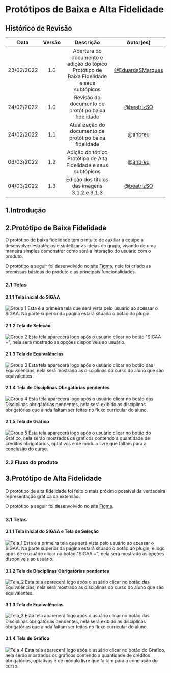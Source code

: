 # Protótipos de Baixa e Alta Fidelidade

## Histórico de Revisão

|Data|Versão|Descrição|Autor(es)|
|:--:|:--:|:--:|:--:|
|23/02/2022|1.0|Abertura do documento e adição do tópico Protótipo de Baixa Fidelidade e seus subtópicos|[@EduardaSMarques](https://github.com/EduardaSMarques)|
|24/02/2022|1.0|Revisão do documento de protótipo baixa fidelidade|[@beatrizSO](https://github.com/beatrizSO)|
|24/02/2022|1.1|Atualização do documento de protótipo baixa fidelidade|[@ahbreu](https://github.com/ahbreu)|
|03/03/2022|1.2|Adição do tópico Protótipo de Alta Fidelidade e seus subtópicos|[@ahbreu](https://github.com/ahbreu)|
|04/03/2022|1.3|Edição dos títulos das imagens 3.1.2 e 3.1.3|[@beatrizSO](https://github.com/beatrizSO)|


## 1.Introdução

## 2.Protótipo de Baixa Fidelidade
 
O protótipo de baixa fidelidade tem o intuito de auxiliar a equipe a desenvolver estratégias e sintetizar as ideias do grupo, visando de uma maneira simples demonstrar como será a interação do usuário com o produto.

 O protótipo a seguir foi desenvolvido no site [Figma](https://www.figma.com/file/0cItStyTdqlQQzvB0TiH7s/Untitled?node-id=0%3A1), nele foi criado as premissas básicas do produto e as principais funcionalidades.

### 2.1 Telas

#### 2.1.1 Tela inicial do SIGAA
![Group 1](https://user-images.githubusercontent.com/56367128/155628654-e9fad280-9741-46eb-9d5d-7394094e5beb.png)
Esta é a primeira tela que será vista pelo usuário ao acessar o SIGAA. Na parte superior da página estará situado o botão do plugin.

#### 2.1.2 Tela de Seleção
![Group 2](https://user-images.githubusercontent.com/56367128/155628653-a22e93e2-9f3a-43b7-aa24-cd5403d0a4be.png)
Esta tela aparecerá logo após o usuário clicar no botão "SIGAA +", nela será mostrado as opções disponíveis ao usuário. 

#### 2.1.3 Tela de Equivalências
![Group 3](https://user-images.githubusercontent.com/56367128/155628650-8b393f6f-ecd0-4d0a-97db-3d21b5aa989c.png)
Esta tela aparecerá logo após o usuário clicar no botão das Equivalências, nela será mostrado as disciplinas do curso do aluno que são equivalentes. 

#### 2.1.4 Tela de Disciplinas Obrigatórias pendentes
![Group 4](https://user-images.githubusercontent.com/56367128/155628648-b4d7be01-ab0e-4cee-9cbf-8b4bd939a1dd.png)
Esta tela aparecerá logo após o usuário clicar no botão das Disciplinas obrigátórias pendentes, nela será exibido as disciplinas obrigatórias que ainda faltam ser feitas no fluxo curricular do aluno. 

#### 2.1.5 Tela de Gráfico
![Group 5](https://user-images.githubusercontent.com/56367128/155628643-e4b26bee-dbf3-40e1-b26a-33e43fc937fc.png)
Esta tela aparecerá logo após o usuário clicar no botão do Gráfico, nela serão mostrados os gráficos contendo a quantidade de créditos obrigatórios, optativos e de módulo livre que faltam para a conclusão do curso.

### 2.2 Fluxo do produto

## 3.Protótipo de Alta Fidelidade

O protótipo de alta fidelidade foi feito o mais próximo possível da verdadeira representação gráfica da extensão.

 O protótipo a seguir foi desenvolvido no site [Figma](https://www.figma.com/file/kzVgAlaupPBHq35jsJhFoi/MDS-Alta-Fidelidade?node-id=4%3A129).
 
### 3.1 Telas

#### 3.1.1 Tela inicial do SIGAA e Tela de Seleção
![Tela_1](https://user-images.githubusercontent.com/56367128/156667906-9b702c07-5be6-48d2-8e7b-d9c37e309bed.png)
Esta é a primeira tela que será vista pelo usuário ao acessar o SIGAA. Na parte superior da página estará situado o botão do plugin, e logo após de o usuário clicar no botão "SIGAA +", nela será mostrado as opções disponíveis ao usuário.

#### 3.1.2 Tela de Disciplinas Obrigatórias pendentes
![Tela_2](https://user-images.githubusercontent.com/56367128/156668538-84c4051c-16a1-49a6-a93b-50343051e4ad.png)
Esta tela aparecerá logo após o usuário clicar no botão das Equivalências, nela será mostrado as disciplinas do curso do aluno que são equivalentes. 

#### 3.1.3 Tela de Equivalências
![Tela_3](https://user-images.githubusercontent.com/56367128/156668319-6d01a90f-c016-44d1-b6be-8e182423ef0d.png)
Esta tela aparecerá logo após o usuário clicar no botão das Disciplinas obrigátórias pendentes, nela será exibido as disciplinas obrigatórias que ainda faltam ser feitas no fluxo curricular do aluno. 

#### 3.1.4 Tela de Gráfico
![Tela_4](https://user-images.githubusercontent.com/56367128/156668387-e6cda225-1303-4737-86bd-9859e03d19ed.png)
Esta tela aparecerá logo após o usuário clicar no botão do Gráfico, nela serão mostrados os gráficos contendo a quantidade de créditos obrigatórios, optativos e de módulo livre que faltam para a conclusão do curso.

